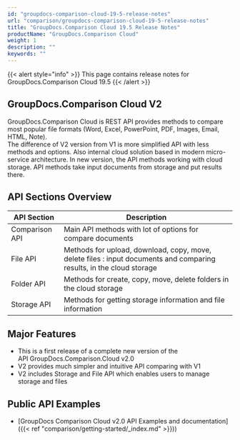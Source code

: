 ```yaml
---
id: "groupdocs-comparison-cloud-19-5-release-notes"
url: "comparison/groupdocs-comparison-cloud-19-5-release-notes"
title: "GroupDocs.Comparison Cloud 19.5 Release Notes"
productName: "GroupDocs.Comparison Cloud"
weight: 1
description: ""
keywords: ""
---
```


{{< alert style="info" >}}
This page contains release notes for GroupDocs.Comparison Cloud 19.5
{{< /alert >}}

## GroupDocs.Comparison Cloud V2 ##

GroupDocs.Comparison Cloud is REST API provides methods to compare most popular file formats (Word, Excel, PowerPoint, PDF, Images, Email, HTML, Note).  
The difference of V2 version from V1 is more simplified API with less methods and options. Also internal cloud solution based in modern micro-service architecture. In new version, the API methods working with cloud storage. API methods take input documents from storage and put results there.

## API Sections Overview ##

|API Section | Description
|---|---
|Comparison API|Main API methods with lot of options for compare documents
|File API|Methods for upload, download, copy, move, delete files : input documents and comparing results, in the cloud storage
|Folder API|Methods for create, copy, move, delete folders in the cloud storage
|Storage API|Methods for getting storage information and file information

## Major Features ##

* This is a first release of a complete new version of the API GroupDocs.Comparison.Cloud v2.0
* V2 provides much simpler and intuitive API comparing with V1
* V2 includes Storage and File API which enables users to manage storage and files

## Public API Examples ##

* [GroupDocs Comparison Cloud v2.0 API Examples and documentation]({{< ref "comparison/getting-started/_index.md" >}}))
